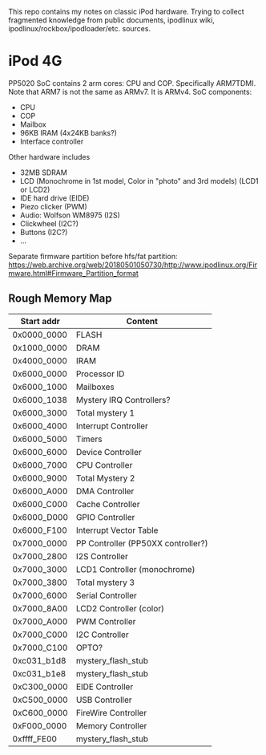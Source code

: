 This repo contains my notes on classic iPod hardware.
Trying to collect fragmented knowledge from public documents, ipodlinux wiki, ipodlinux/rockbox/ipodloader/etc. sources.


# iPod 4G
PP5020 SoC contains 2 arm cores: CPU and COP.
Specifically ARM7TDMI. Note that ARM7 is not the same as ARMv7. It is ARMv4.
SoC components:
- CPU
- COP
- Mailbox
- 96KB IRAM (4x24KB banks?)
- Interface controller

Other hardware includes
- 32MB SDRAM
- LCD (Monochrome in 1st model, Color in "photo" and 3rd models) (LCD1 or LCD2)
- IDE hard drive (EIDE)
- Piezo clicker (PWM)
- Audio: Wolfson WM8975 (I2S)
- Clickwheel (I2C?)
- Buttons (I2C?)
- ...

Separate firmware partition before hfs/fat partition:
https://web.archive.org/web/20180501050730/http://www.ipodlinux.org/Firmware.html#Firmware_Partition_format

## Rough Memory Map

| Start addr  | Content                            |
| ----------- | ---------------------------------- |
| 0x0000_0000 | FLASH                              |
| 0x1000_0000 | DRAM                               |
| 0x4000_0000 | IRAM                               |
| 0x6000_0000 | Processor ID                       |
| 0x6000_1000 | Mailboxes                          |
| 0x6000_1038 | Mystery IRQ Controllers?           |
| 0x6000_3000 | Total mystery 1                    |
| 0x6000_4000 | Interrupt Controller               |
| 0x6000_5000 | Timers                             |
| 0x6000_6000 | Device Controller                  |
| 0x6000_7000 | CPU Controller                     |
| 0x6000_9000 | Total Mystery 2                    |
| 0x6000_A000 | DMA Controller                     |
| 0x6000_C000 | Cache Controller                   |
| 0x6000_D000 | GPIO Controller                    |
| 0x6000_F100 | Interrupt Vector Table             |
| 0x7000_0000 | PP Controller (PP50XX controller?) |
| 0x7000_2800 | I2S Controller                     |
| 0x7000_3000 | LCD1 Controller (monochrome)       |
| 0x7000_3800 | Total mystery 3                    |
| 0x7000_6000 | Serial Controller                  |
| 0x7000_8A00 | LCD2 Controller (color)            |
| 0x7000_A000 | PWM Controller                     |
| 0x7000_C000 | I2C Controller                     |
| 0x7000_C100 | OPTO?                              |
| 0xc031_b1d8 | mystery_flash_stub                 |
| 0xc031_b1e8 | mystery_flash_stub                 |
| 0xC300_0000 | EIDE Controller                    |
| 0xC500_0000 | USB Controller                     |
| 0xC600_0000 | FireWire Controller                |
| 0xF000_0000 | Memory Controller                  |
| 0xffff_FE00 | mystery_flash_stub                 |
